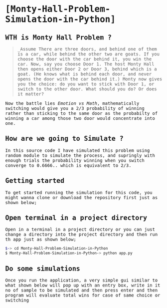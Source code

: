 <samp>
  
# [Monty-Hall-Problem-Simulation-in-Python]




WTH is Monty Hall Problem ?
-----------------------------


  
>_Assume There are three doors, and behind one of them is a car, while behind the other two are goats. If you choose the door with the car behind it, you win the car. Now, say you choose Door 1. The host Monty Hall then opens either Door 2 or Door 3, behind which is a goat. (He knows what is behind each door, and never opens the door with the car behind it.) Monty now gives you the choice: do you want to stick with Door 1, or switch to the other door. What should you do? Or does it matter?

Now the battle lies *Emotion vs Math*, mathematically switching would give you a 2/3 probability of winning rather than sticking to the same door as the probabilty of winning a car among those two door would concentrate into one.


How are we going to Simulate ?
-------------------------------
In this source code I have simulated this problem using random module to simulate the process, and supringly with enough trials the probability winning when you switch converge to 0.6666.. which is equivalent to 2/3.


Getting started
-----------------
To get started running the simulation for this code, you might wanna clone or download the repository first just as shown below;



Open terminal in a project directory
------------------------------------

Open in a terminal in a project directory or you can just change a directory into the project directory and then run th app just as shown below;

```bash
$-> cd Monty-Hall-Problem-Simulation-in-Python
$ Monty-Hall-Problem-Simulation-in-Python-> python app.py
```

Do some simulations 
-------------------------
Once you run the application, a very simple gui similar to what shown below will pop up with an entry box, write in it no of sample to be simulated and then press enter and then program will evaluate total wins for case of same choice or switching 



